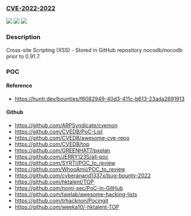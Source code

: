 ### [CVE-2022-2022](https://cve.mitre.org/cgi-bin/cvename.cgi?name=CVE-2022-2022)
![](https://img.shields.io/static/v1?label=Product&message=nocodb%2Fnocodb&color=blue)
![](https://img.shields.io/static/v1?label=Version&message=%3C%200.91.7%20&color=brighgreen)
![](https://img.shields.io/static/v1?label=Vulnerability&message=CWE-79%20Improper%20Neutralization%20of%20Input%20During%20Web%20Page%20Generation%20('Cross-site%20Scripting')&color=brighgreen)

### Description

Cross-site Scripting (XSS) - Stored in GitHub repository nocodb/nocodb prior to 0.91.7.

### POC

#### Reference
- https://huntr.dev/bounties/f6082949-40d3-411c-b613-23ada2691913

#### Github
- https://github.com/ARPSyndicate/cvemon
- https://github.com/CVEDB/PoC-List
- https://github.com/CVEDB/awesome-cve-repo
- https://github.com/CVEDB/top
- https://github.com/GREENHAT7/pxplan
- https://github.com/JERRY123S/all-poc
- https://github.com/SYRTI/POC_to_review
- https://github.com/WhooAmii/POC_to_review
- https://github.com/cyberanand1337x/bug-bounty-2022
- https://github.com/hktalent/TOP
- https://github.com/nomi-sec/PoC-in-GitHub
- https://github.com/taielab/awesome-hacking-lists
- https://github.com/trhacknon/Pocingit
- https://github.com/weeka10/-hktalent-TOP

